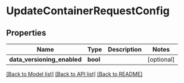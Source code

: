 # UpdateContainerRequestConfig

## Properties
Name | Type | Description | Notes
------------ | ------------- | ------------- | -------------
**data_versioning_enabled** | **bool** |  | [optional] 

[[Back to Model list]](../README.md#documentation-for-models) [[Back to API list]](../README.md#documentation-for-api-endpoints) [[Back to README]](../README.md)

